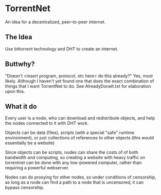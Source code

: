 TorrentNet
==========

An idea for a decentralized, peer-to-peer internet.

The Idea
--------
Use bittorrent technology and DHT to create an internet.

Buttwhy?
--------
"Doesn't <insert program, protocol, etc here> do this already?"
	Yes, most likely.  Although I haven't yet found one that does the
		exact combination of things that I want TorrentNet to do.
	See AlreadyDoneIt.txt for elaboration upon this.

What it do
----------
Every user is a node, who can download and redistribute objects, and help the nodes connected to it with DHT work.

Objects can be data (files), scripts (with a special "safe" runtime environment), or just collections of references
	to other objects (this would essentially be a website)

Since objects can be scripts, nodes can share the costs of of both bandwidth and computing, so creating a website with heavy traffic on
	torrentnet can be done with any low-powered computer, rather than requiring a powerful webserver.
	
Nodes can do proxying for other nodes, so under conditions of censorship, as long as a node can find a path to a node that is uncensored,
	it can bypass censorship.
